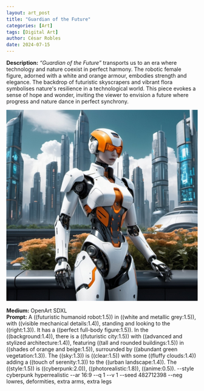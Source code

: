```yaml
---
layout: art_post
title: "Guardian of the Future"
categories: [Art]
tags: [Digital Art]
author: César Robles
date: 2024-07-15
---
```

**Description:** *“Guardian of the Future”* transports us to an era where technology and nature coexist in perfect harmony. The robotic female figure, adorned with a white and orange armour, embodies strength and elegance. The backdrop of futuristic skyscrapers and vibrant flora symbolises nature's resilience in a technological world. This piece evokes a sense of hope and wonder, inviting the viewer to envision a future where progress and nature dance in perfect synchrony.

![Guardian of the Future](/imag/digital_art/guardian_of_the_future.jpg)

**Medium:** OpenArt SDXL\
**Prompt:** A ((futuristic humanoid robot:1.5)) in ((white and metallic grey:1.5)), with ((visible mechanical details:1.4)), standing and looking to the ((right:1.3)). It has a ((perfect full-body figure:1.5)). In the ((background:1.4)), there is a ((futuristic city:1.5)) with ((advanced and stylized architecture:1.4)), featuring ((tall and rounded buildings:1.5)) in ((shades of orange and beige:1.5)), surrounded by ((abundant green vegetation:1.3)). The ((sky:1.3)) is ((clear:1.5)) with some ((fluffy clouds:1.4)) adding a ((touch of serenity:1.3)) to the ((urban landscape:1.4)). The ((style:1.5)) is ((cyberpunk:2.0)), ((photorealistic:1.8)), ((anime:0.5)). --style cyberpunk hyperrealistic --ar 16:9 --q 1 --v 1 --seed 482712398 --neg lowres, deformities, extra arms, extra legs